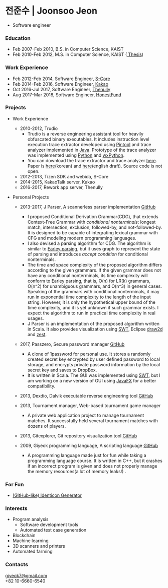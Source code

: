 # 전준수 | Joonsoo Jeon
- Software engineer

### Education

* Feb 2007-Feb 2010, B.S. in Computer Science, KAIST
* Feb 2010-Feb 2012, M.S. in Computer Science, KAIST (<a class="btn btn-default btn-sm narrow" href="http://giyeok.com/assets/thesis.pdf"><i class="fa fa-2 fa-file-o"></i> Thesis</a>)

### Work Experience

* Feb 2012-Feb 2014, Software Engineer, [S-Core](http://www.s-core.co.kr)
* Feb 2014-Feb 2016, Software Engineer, [Kakao](http://www.kakaocorp.com)
* Oct 2016-Jul 2017, Software Engineer, [Thenully](https://reworkapp.com)
* Aug 2017-Mar 2018, Software Engineer, [HonestFund](https://www.honestfund.kr)

### Projects

* Work Experience
  * 2010-2012, Trudio
    * Trudio is a reverse engineering assistant tool for heavily obfuscated binary executables. It includes instruction level execution trace extractor developed using [Pintool](https://software.intel.com/en-us/articles/pin-a-dynamic-binary-instrumentation-tool) and trace analyzer implemented in [Java](). Prototype of the trace analyzer was implemented using [Python]() and [wxPython]().
    * You can download the trace extractor and trace analyzer [here](https://code.google.com/archive/p/trudio/downloads). Paper is [here](http://giyeok.com/assets/thesis.pdf)(korean) and [here](http://giyeok.com/assets/trudio.pdf)(english draft). Source code is not open.
  * 2012-2013, Tizen SDK and webida, S-Core
  * 2014-2015, KakaoTalk server, Kakao
  * 2016-2017, Rework app server, Thenully

* Personal Projects
  * 2013-2017, J Parser, A scannerless parser implementation <a class="btn btn-default narrow" href="https://github.com/joonsoo/jparser"><i class="fa fa-2 fa-github"></i>GitHub</a>
    * I proposed Conditional Derivation Grammar(CDG), that extends Context-Free Grammar with _conditional nonterminals_: longest match, intersection, exclusion, followed-by, and not-followed-by. It is designed to be capable of integrating lexical grammar with CFG and modeling modern programming languages.
    * I also devised a parsing algorithm for CDG. The algorithm is similar to [Earley parsing](https://en.wikipedia.org/wiki/Earley_parser), but it uses graph to represent the state of parsing and introduces _accept condition_ for conditional nonterminals.
    * The time and space complexity of the proposed algorithm differs according to the given grammars. If the given grammar does not have any conditional nonterminals, its time complexity will conform to Earley parsing, that is, O(n) for LR(k) grammars, O(n^2) for unambiguous grammars, and O(n^3) in general cases. Speaking of the grammars with conditional nonterminals, it may run in exponential time complexity to the length of the input string. However, it is only the hypothetical upper bound of the time complexity, and it is yet unknown if such grammar exists. I expect the algorithm to run in practical time complexity in real usages.
    * J Parser is an implementation of the proposed algorithm written in Scala. It also provides visualization using [SWT](https://www.eclipse.org/swt/), Eclipse [draw2d](https://www.eclipse.org/gef/draw2d/) and [zest](https://www.eclipse.org/gef/zest/).

  * 2017, Passzero, Secure password manager <a class="btn btn-default narrow" href="https://github.com/joonsoo/passzero"><i class="fa fa-2 fa-github"></i>GitHub</a>
    * A clone of 1password for personal use. It stores a randomly created secret key encrypted by user defined password to local storage, and encrypts private password information by the local secret key and saves to DropBox.
    * It is written in Scala. The GUI was implemented using [SWT](https://www.eclipse.org/swt/), but I am working on a new version of GUI using [JavaFX](http://www.oracle.com/technetwork/java/javase/overview/javafx-overview-2158620.html) for a better compatibility.

  * 2013, Dexdio, Dalvik executable reverse engineering tool <a class="btn btn-default narrow" href="https://github.com/joonsoo/dexdio"><i class="fa fa-2 fa-github"></i>GitHub</a>

  * 2013, Tournament manager, Web-based tournament game manager
    * A private web application project to manage tournament matches. It successfully held several tournament matches with dozens of players.

  * 2013, Gitexplorer, Git repository visualization tool <a class="btn btn-default narrow" href="https://github.com/joonsoo/gitexplorer"><i class="fa fa-2 fa-github"></i>GitHub</a>

  * 2009, Giyeok programming language, A scripting language <a class="btn btn-default narrow" href="https://github.com/joonsoo/giyeok"><i class="fa fa-2 fa-github"></i>GitHub</a>
    * A programming language made just for fun while taking a programming language course. It is written in C++, but it crashes if an incorrect program is given and does not properly manage the memory resources(a lot of memory leaks!) <i class="fa fa-smile-o"></i>.


### For Fun
  * <a href="https://cdn.rawgit.com/Joonsoo/identicon/150e1e39/index.html">(GitHub-like) Identicon Generator</a>

### Interests

* Program analysis
  * Software development tools
  * Automated test case generation
* Blockchain
* Machine learning
* 3D scanners and printers
* Automated farming

### Contacts
<i class="fa fa-2 fa-envelope-o"></i> <a href="mailto:giyeok7@gmail.com">giyeok7@gmail.com</a>  
<i class="fa fa-2 fa-mobile"></i> +82 10-6660-6540
<a class="btn btn-default narrow" href="https://github.com/joonsoo"><i class="fa fa-3 fa-github"></i></a>
<a class="btn btn-default narrow" href="https://www.facebook.com/joonsoo.jeon"><i class="fa fa-3 fa-facebook"></i></a>
<a class="btn btn-default narrow" href="https://www.linkedin.com/in/joonsoojeon"><i class="fa fa-3 fa-linkedin"></i></a>

